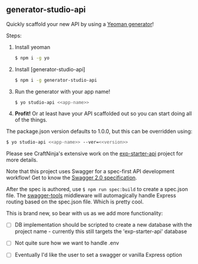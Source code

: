 ## generator-studio-api

Quickly scaffold your new API by using a [Yeoman generator](http://yeoman.io/)! 

Steps:
1. Install yeoman
    ```bash
    $ npm i -g yo
    ```
1. Install [generator-studio-api]
    ```bash
    $ npm i -g generator-studio-api
    ```
1. Run the generator with your app name!
    ```bash
    $ yo studio-api <<app-name>>
    ```
1. **Profit!** Or at least have your API scaffolded out so you can start doing all of the things.

The package.json version defaults to 1.0.0, but this can be overridden using:
```bash
$ yo studio-api <<app-name>> --ver=<<version>>
```

Please see CraftNinja's extensive work on the [exp-starter-api](https://github.com/craftninja/exp-starter-api/tree/f/swagger) project for more details.

Note that this project uses Swagger for a spec-first API development workflow! Get to know the [Swagger 2.0 specification](https://github.com/OAI/OpenAPI-Specification/blob/master/versions/2.0.md).

After the spec is authored, use `$ npm run spec:build` to create a spec.json file. The [swagger-tools](https://github.com/apigee-127/swagger-tools/blob/master/docs/Middleware.md) middleware will automagically handle Express routing based on the spec.json file. Which is pretty cool.



This is brand new, so bear with us as we add more functionality:
- [ ] DB implementation should be scripted to create a new database with the project name - currently this still targets the 'exp-starter-api' database
- [ ] Not quite sure how we want to handle .env
- [ ] Eventually I'd like the user to set a swagger or vanilla Express option



